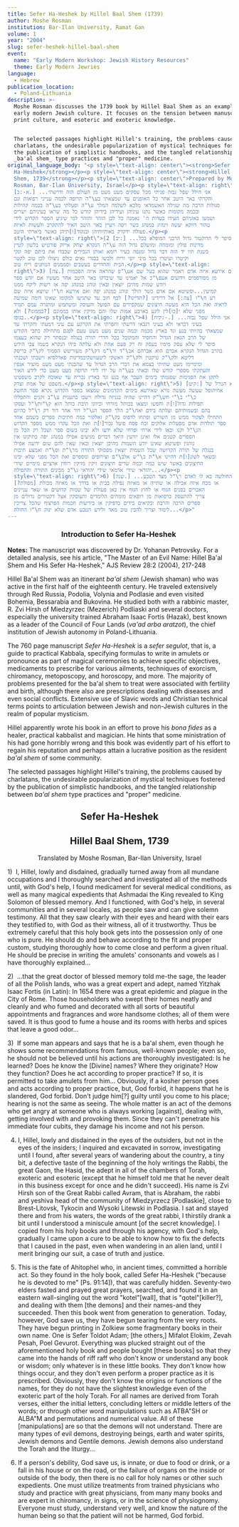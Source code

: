 ```yaml
---
title: Sefer Ha-Heshek by Hillel Baal Shem (1739)
author: Moshe Rosman
institution: Bar-Ilan University, Ramat Gan
volume: 1
year: "2004"
slug: sefer-heshek-hillel-baal-shem
event:
  name: "Early Modern Workshop: Jewish History Resources"
  theme: Early Modern Jewries
language:
  - Hebrew
publication_location:
  - Poland-Lithuania
description: >-
  Moshe Rosman discusses the 1739 book by Hillel Baal Shem as an example of
  early modern Jewish culture. It focuses on the tension between manuscript and
  print culture, and esoteric and exoteric knowledge.


  The selected passages highlight Hillel's training, the problems caused by
  charlatans, the undesirable popularization of mystical techniques fostered by
  the publication of simplistic handbooks, and the tangled relationship between
  _ba'al shem_ type practices and "proper" medicine.
original_language_body: "<p style=\"text-align: center\"><strong>Sefer
  Ha-Heshek</strong></p><p style=\"text-align: center\"><strong>Hillel Baal
  Shem, 1739</strong></p><p style=\"text-align: center\">Prepared by Moshe
  Rosman, Bar-Ilan University, Israel</p><p style=\"text-align: right\">(1
  [א-:ב.] ...אני הילל שפל נבזה פניתי מכל עסקים מעט מעט מן העולם הזה ודרשתי
  וחקרתי באר היטב אחר כל האופנים עד שמצאתי בע\"ה תרופה לכמה ענייני רפואות וגם
  סגולות הרבה מה שגילה האשמדאי מלכא לשלמה המלך ע\"ה ופעלתי בע\"ה בכמה קהילות
  ובכמה מקומות כאשר נתנו עיניהן ועידיהן בידיהן קודש כל מה שראו בעיניהם ישרים
  ושמעו באזניהם העידו בעדות ה' נאמנה כל לכן הזהר והזהר למי שיגיע הספר הקדוש לידי
  טהור דווקא יעשה וינהיג במנהג כשר ויפה ויעיין באר היטב האיך להתקרב ולעשות לאיזה
  פעולה ידקדק באותיותיהן ובנקוד[ו]תיהן כאשר ביארתי היטב.</p><p
  style=\"text-align: right\">(2 [יב:] ...שסיפר לי הדוקטור גדול הרבני המופלא בכל
  מדינות פולין ומומחה ומושלם גדול הוה ע\"ה הנקרא יצחק אייזק פורטיש בלשון לטיין
  בשנת תיו יד הוה דבר גדול ומגפה בעיר רומא ואותן הגבירים שכבדו את ביתם יפה ונקי
  וקיטרו ועיטרו בכל מיני יופי וריח ולבשו בבגדי נאים כולם ניצולו לכן טוב לקטר
  הבית והחדרים בעשבים וסממנים הנותנים ריח טוב.</p><p style=\"text-align:
  right\">3) [צה.] אם אירעא איזה אדם ויאמר שהוא בעל שם אע\"פ שהראה איזה הסכמות
  מן מפורסמים וידועים אעפ\"כ אל יאמינו עד שיבדקו באר היטב אחר מעשיו אם יודע ספר
  ויודע שמות מהיכן יוצאין ובאין ונוהג במנהג יפה אז רשות ליקח ממנו
  קמיעין...ופשיטא אם אדם כשר הולך ונוהג במנהג יפה ואם אירעא ח\"ו שיוצא איזה שם
  רע ח\"ו [צה:] אל דרידינו [?תדיינו?] לכף חוב עד שתגיעו למקומו שאינו דומה שמיעה
  לראיה ואת הכל היא מעשה חיצונים שמקפידים עם הפועל והעוסק ומשתמש ומתגרה עמם תמיד
  מפני שלא י[כו]לין ליגע בארבע אמות שלו והם מזיקין אותו בממונם [?בממונו?] ולא
  בגופו..</p><p style=\"text-align: right\">4) [קיח:-.] ...אני הילל שפל נבזה
  בעיני דבראי ולא בעיני דגבאי דרשתי וחפרתי את הקרקע עם עיני דמעתי וחקרתי עד
  שמצאתי בהיותי בנע ונד בארץ מכמה וכמה שנים מעט מעט טעם לפגם מתחילה כתבי הקודש
  של הרב הגאון הגדול והחסיד והמקובל בכל חדרי תורה בנגלה ובנסתר רק שהוא בעצמו
  סיפר לי שלא עסק מימיו בעסק זה רק פעם אחת ולא עלתה בידו הנקרא בשמו צבי הירש
  בהרב הגדול הנקרא אברם הוא אברהם אב\"ד ור\"מ דק\"ק מעזריטש הסמוך לק\"ק בריסק
  דליטא ולק\"ק טיקטין ולק\"ק וואשקי ליטעוושקיבמדינות פאדלסיא וישבתי ושכנתי
  ומימיימו מעט שתיתי בצמא את דברי הרב הגדול עד שהבנתי מעט מעט מזעיר אנפין
  והעתקתי מספרי קודש שלו ובאתי בע\"ה על ידו לידי תרופה מעט מעט כדי לידע האיך
  לתקן את הפגימות שפגמתי בימים העבר אף בנע ונד בארץ נכריה עד שאזכה לקרב משפטינו
  משפט של אמת וצדק.</p><p style=\"text-align: right\">5) [קיט:] זה הוא הגורל של
  אחיתופל שעשה מעשה נורא שאירעא בימים הקדמונים שמצאו בספר הקדוש נקרא ספר החשק
  כ\"י ב\"י חש\"ק דהיינו שהיה בגניזה גדולה וישבו בתענית ע\"ב זקנים והתפללו
  תפילות גדול[ו]ת וחפשו ומצאו בכותל מזרחי וכיוונו תיבת כותל הוא ק\"ות\"ל ועסקו
  בהם ובשמותיהם ועלתה בידם ואח\"כ הלך הספר הנ\"ל דור אחר דור רק ר\"ל כהיום
  התחילו לעקור ממש מן השורש ופתחו לדפוס בק\"ק זאלקווי כמה חתיכות ספרים בשמם אחד
  ספר תולדות אדם מפעלות אלוקים זבח פסח פועל גבור[ו]ת ואת הכל עקרו ממש מספר הקדוש
  הנ\"ל וקנו ובאו לידי ארחי ופרחי שלא ידעו ולא יבינו בשום ספר ושכל רק הכל מן
  הספרים קטנים אלו ואינן יודעין היאך דברים מגיעים אפילו במנהג יפה כתיקונו אין
  נוהגין ופשיטא שאינן יודע השמות מהיכן יוצאין ובאין שאין להם שום ידיעה אפילו
  בנגלה של תורה הקדושה שכל השמות יוצאין מפסוקי התורה מר\"ת וס\"ת ואמצע תיבות
  ובשאר לשונ[ו]ת דהיינו א\"ת ב\"ש אלב\"ם וצירופים ומספרם ואת הכל מפני שלא יבינו
  החיצונים באשר שיש כמה וכמה שדים חיצונים זיקין מזיקין רוחין ארציים מימיים שידי
  יהודאי שידי ארמאי שידי יהודאי ג\"כ מבינים התורה והתפילה...</p><p
  style=\"text-align: right\">6) [שנה.] ...ואם החולשה בא לו לאדם ר\"ל מצד הטבע
  או מכח איזה אכילה או שתייה או מאיזה נפילה בבית או בדרך או מאיזה מכולת [מפולת?]
  האברים בפנים הגוף או לחוץ הגוף אין כאן פעולת של שמות קדושים או שאר עניינים
  צריך להתעסק ברפואות מן רופאים מומחים הלומדים והעוסקין אצל דקטורים גדולים מן
  ספרים הרבה והרבה ובקיאים בידים בדפיקין או בידיעות חכמות הפרצוף שהכל צריכין
  לימוד וצריך להבין טוב מאד ולידע הטבע אדם שלא ינזק ח\"ו החולה...</p>"
---
```

<h3 style="text-align: center">Introduction to Sefer Ha-Heshek&nbsp;</h3>

**Notes:** The manuscript was discovered by Dr. Yohanan Petrovsky. For a detailed analysis, see his article, "The Master of an Evil Name: Hillel Ba'al Shem and His Sefer Ha-Heshek," AJS Review 28:2 (2004), 217-248

Hillel Ba'al Shem was an itinerant _ba'al shem_ (Jewish shaman) who was active in the first half of the eighteenth century. He traveled extensively through Red Russia, Podolia, Volynia and Podlasie and even visited Bohemia, Bessarabia and Bukovina. He studied both with a rabbinic master, R. Zvi Hirsh of Miedzyrzec (Mezerich) Podliaski and several doctors, especially the university trained Abraham Isaac Fortis (Hazak), best known as a leader of the Council of Four Lands (_va'ad arba aratzot_), the chief institution of Jewish autonomy in Poland-Lithuania.

The 760 page manuscript _Sefer Ha-Heshek_ is a _sefer segulot_, that is, a guide to practical Kabbala, specifying formulas to write in amulets or pronounce as part of magical ceremonies to achieve specific objectives, medicaments to prescribe for various ailments, techniques of exorcism, chiromancy, metoposcopy, and horoscopy, and more. The majority of problems presented for the ba'al shem to treat were associated with fertility and birth, although there also are prescriptions dealing with diseases and even social conflicts. Extensive use of Slavic words and Christian technical terms points to articulation between Jewish and non-Jewish cultures in the realm of popular mysticism.

Hillel apparently wrote his book in an effort to prove his _bona fides_ as a healer, practical kabbalist and magician. He hints that some ministration of his had gone horribly wrong and this book was evidently part of his effort to regain his reputation and perhaps attain a lucrative position as the resident _ba'al shem_ of some community.

The selected passages highlight Hillel's training, the problems caused by charlatans, the undesirable popularization of mystical techniques fostered by the publication of simplistic handbooks, and the tangled relationship between _ba'al shem_ type practices and "proper" medicine.

<h2 style="text-align: center">Sefer Ha-Heshek</h2><h2 style="text-align: center">Hillel Baal Shem, 1739</h2><p style="text-align: center">Translated by Moshe Rosman, Bar-Ilan University, Israel</p>

1)  I, Hillel, lowly and disdained, gradually turned away from all mundane occupations and I thoroughly searched and investigated all of the methods until, with God's help, I found medicament for several medical conditions, as well as many magical expedients that Ashmadai the King revealed to King Solomon of blessed memory. And I functioned, with God's help, in several communities and in several locales, as people saw and can give solemn testimony. All that they saw clearly with their eyes and heard with their ears they testified to, with God as their witness, all of it trustworthy. Thus be extremely careful that this holy book gets into the possession only of one who is pure. He should do and behave according to the fit and proper custom, studying thoroughly how to come close and perform a given ritual. He should be precise in writing the amulets' consonants and vowels as I have thoroughly explained... 

2)  ...that the great doctor of blessed memory told me-the sage, the leader of all the Polish lands, who was a great expert and adept, named Yitzhak Isaac Fortis (in Latin): In 1654 there was a great epidemic and plague in the City of Rome. Those householders who swept their homes neatly and cleanly and who fumed and decorated with all sorts of beautiful appointments and fragrances and wore handsome clothes; all of them were saved. It is thus good to fume a house and its rooms with herbs and spices that leave a good odor...

3)  If some man appears and says that he is a ba'al shem, even though he shows some recommendations from famous, well-known people; even so, he should not be believed until his actions are thoroughly investigated: Is he learned? Does he know the \[Divine\] names? Where they originate? How they function? Does he act according to proper practice? If so, it is permitted to take amulets from him... Obviously, if a kosher person goes and acts according to proper practice, but, God forbid, it happens that he is slandered, God forbid. Don't judge him\[?\] guilty until you come to his place; hearing is not the same as seeing. The whole matter is an act of the demons who get angry at someone who is always working \[against\], dealing with, getting involved with and provoking them. Since they can't penetrate his immediate four cubits, they damage his income and not his person.

4.  I, Hillel, lowly and disdained in the eyes of the outsiders, but not in the eyes of the insiders; I inquired and excavated in sorrow, investigating until I found, after several years of wandering about the country, a tiny bit, a defective taste of the beginning of the holy writings the Rabbi, the great Gaon, the Hasid, the adept in all of the chambers of Torah, exoteric and esoteric (except that he himself told me that he never dealt in this business except for once and he didn't succeed). His name is Zvi Hirsh son of the Great Rabbi called Avram, that is Abraham, the rabbi and yeshiva head of the community of Miedzyrzecz \[Podlaskie\], close to Brest-Litovsk, Tykocin and Wysoki Litewski in Podlasia. I sat and stayed there and from his waters, the words of the great rabbi, I thirstily drank a bit until I understood a miniscule amount \[of the secret knowledge\]. I copied from his holy books and through his agency, with God's help, gradually I came upon a cure to be able to know how to fix the defects that I caused in the past, even when wandering in an alien land, until I merit bringing our suit, a case of truth and justice.
    
5.  This is the fate of Ahitophel who, in ancient times, committed a horrible act. So they found in the holy book, called Sefer Ha-Heshek ("because he is devoted to me" \[Ps. 91:14\]), that was carefully hidden. Seventy-two elders fasted and prayed great prayers, searched, and found it in an eastern wall-singling out the word "kotel"\[wall\], that is "qotel"\[killer?\], and dealing with them \[the demons\] and their names-and they succeeded. Then this book went from generation to generation. Today, however, God save us, they have begun tearing from the very roots. They have begun printing in Zolkiew some fragmentary books in their own name. One is Sefer Toldot Adam; \[the others,\] Mifalot Elokim, Zevah Pesah, Poel Gevurot. Everything was plucked straight out of the aforementioned holy book and people bought \[these books\] so that they came into the hands of riff raff who don't know or understand any book or wisdom; only whatever is in these little books. They don't know how things occur, and they don't even perform a proper practice as it is prescribed. Obviously, they don't know the origins or functions of the names, for they do not have the slightest knowledge even of the exoteric part of the holy Torah. For all names are derived from Torah verses, either the initial letters, concluding letters or middle letters of the words; or through other word manipulations such as ATBA"SH or ALBA"M and permutations and numerical value. All of these \[manipulations\] are so that the demons will not understand. There are many types of evil demons, destroying beings, earth and water spirits, Jewish demons and Gentile demons. Jewish demons also understand the Torah and the liturgy...
    
6.  If a person's debility, God save us, is innate, or due to food or drink, or a fall in his house or on the road, or the failure of organs on the inside or outside of the body, then there is no call for holy names or other such expedients. One must utilize treatments from trained physicians who study and practice with great physicians, from many many books and are expert in chiromancy, in signs, or in the science of physiognomy. Everyone must study, understand very well, and know the nature of the human being so that the patient will not be harmed, God forbid.
